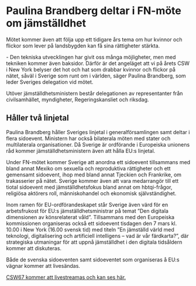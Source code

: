 # Paulina Brandberg deltar i FN-möte om jämställdhet

Mötet kommer även att följa upp ett tidigare års tema om hur kvinnor och flickor som lever på landsbygden kan få sina rättigheter stärkta.

\- Den tekniska utvecklingen har givit oss många möjligheter, men med tekniken kommer även baksidor. Därför är det angeläget att vi på årets CSW i New York belyser det hot och hat som drabbar kvinnor och flickor på nätet, såväl i Sverige som runt om i världen, säger Paulina Brandberg, som leder Sveriges delegation vid mötet.

Utöver jämställdhetsministern består delegationen av representanter från civilsamhället, myndigheter, Regeringskansliet och riksdag.

## Håller två linjetal

Paulina Brandberg håller Sveriges linjetal i generalförsamlingen samt deltar i flera sidoevent. Ministern har också bilaterala möten med stater och multilaterala organisationer. Då Sverige är ordförande i Europeiska unionens råd kommer jämställdhetsministern även att hålla EU:s linjetal.

Under FN\-mötet kommer Sverige att anordna ett sidoevent tillsammans med bland annat Mexiko om sexuella och reproduktiva rättigheter och ett gemensamt sidoevent, ihop med bland annat Tjeckien och Frankrike, om trakasserier på nätet. Sverige kommer även att vara medarrangör till ett tiotal sidoevent med jämställdhetsfokus bland annat om hbtqi\-frågor, religiösa aktörers roll, människohandel och ekonomisk självständighet.

Inom ramen för EU\-ordförandeskapet står Sverige även värd för en arbetsfrukost för EU:s jämställdhetsministrar på temat ”Den digitala dimensionen av könsrelaterat våld”. Tillsammans med den Europeiska kommissionen organiseras också ett sidoevent tisdagen den 7 mars kl. 10\.00 i New York (16\.00 svensk tid) med titeln ”En jämställd värld med teknologi, digitalisering och artificiell intelligens – vad är vår färdkarta?”, där strategiska utmaningar för att uppnå jämställdhet i den digitala tidsåldern kommer att diskuteras.

Både de svenska sidoeventen samt sidoeventet som organiseras å EU:s vägnar kommer att livesändas.

[CSW67 kommer att livestreamas och kan ses här.](https://www.unwomen.org/en/csw/csw67-2023)
